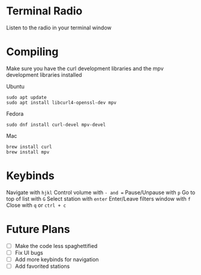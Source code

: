 # Terminal Radio
Listen to the radio in your terminal window

# Compiling
Make sure you have the curl development libraries and the mpv development libraries installed

Ubuntu
```
sudo apt update
sudo apt install libcurl4-openssl-dev mpv
```

Fedora
```
sudo dnf install curl-devel mpv-devel
```

Mac
```
brew install curl
brew install mpv
```

# Keybinds
Navigate with `hjkl`
Control volume with `- and =`
Pause/Unpause with `p`
Go to top of list with `G`
Select station with `enter`
Enter/Leave filters window with `f`
Close with `q` or `ctrl + c`

# Future Plans
- [ ] Make the code less spaghettified
- [ ] Fix UI bugs
- [ ] Add more keybinds for navigation
- [ ] Add favorited stations
